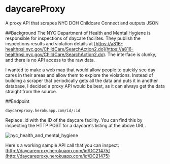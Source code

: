 # daycareProxy
A proxy API that scrapes NYC DOH Childcare Connect and outputs JSON

##Background
The NYC Department of Health and Mental Hygiene is responsible for inspections of daycare facilites.  They publish the inspections results and violation details at [https://a816-healthpsi.nyc.gov/ChildCare/SearchAction2.do](https://a816-healthpsi.nyc.gov/ChildCare/SearchAction2.do).  The interface is clunky, and there is no API access to the raw data.

I wanted to make a web map that would allow people to quickly see day cares in their areas and allow them to explore the violations.  Instead of building a scraper that periodically gets all the data and puts it in another database, I decided a proxy API would be best, as it can always get the data straight from the source.

##Endpoint

`daycareproxy.herokuapp.com/id/:id`

Replace :id with the ID of the daycare facility.  You can find this by inspecting the HTTP POST for a daycare's listing at the above URL.

![nyc_health_and_mental_hygiene](https://cloud.githubusercontent.com/assets/1833820/10155733/d1805d12-6646-11e5-87e5-2c8124118868.png)

Here's a working sample API call that you can inspect: [http://daycareproxy.herokuapp.com/id/DC21475](http://daycareproxy.herokuapp.com/id/DC21475)


